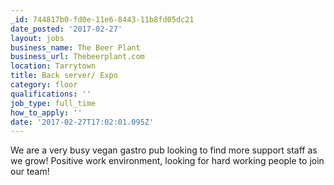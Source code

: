 ```yaml
---
_id: 744817b0-fd0e-11e6-8443-11b8fd05dc21
date_posted: '2017-02-27'
layout: jobs
business_name: The Beer Plant
business_url: Thebeerplant.com
location: Tarrytown
title: Back server/ Expo
category: floor
qualifications: ''
job_type: full_time
how_to_apply: ''
date: '2017-02-27T17:02:01.095Z'
---
```

We are a very busy vegan gastro pub looking to find more support staff as we grow! 
Positive work environment, looking for hard working people to join our team!
